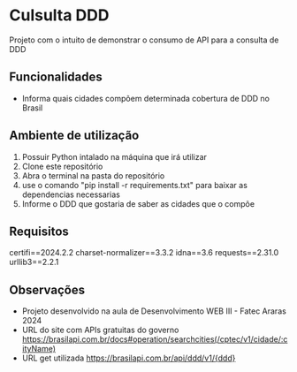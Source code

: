 # Culsulta DDD

Projeto com o intuito de demonstrar o consumo de API para a consulta de DDD

## Funcionalidades

- Informa quais cidades compõem determinada cobertura de DDD no Brasil

## Ambiente de utilização

1. Possuir Python intalado na máquina que irá utilizar
2. Clone este repositório
3. Abra o terminal na pasta do repositório
4. use o comando "pip install -r requirements.txt" para baixar as dependencias necessarias
5. Informe o DDD que gostaria de saber as cidades que o compõe

## Requisitos

certifi==2024.2.2
charset-normalizer==3.3.2
idna==3.6
requests==2.31.0
urllib3==2.2.1

## Observações

- Projeto desenvolvido na aula de Desenvolvimento WEB III - Fatec Araras 2024
- URL do site com APIs gratuitas do governo https://brasilapi.com.br/docs#operation/searchcities(/cptec/v1/cidade/:cityName)
- URL get utilizada https://brasilapi.com.br/api/ddd/v1/{ddd}
